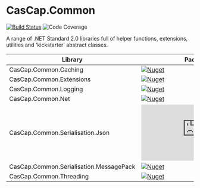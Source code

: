 # CasCap.Common


[azdo-badge]: https://dev.azure.com/f2calv/github/_apis/build/status/f2calv.CasCap.Common?branchName=master
[azdo-url]: https://dev.azure.com/f2calv/github/_build/latest?definitionId=6&branchName=master
[azdo-coverage-url]: https://img.shields.io/azure-devops/coverage/f2calv/github/6

[CasCap.Common.Caching-badge]: https://img.shields.io/nuget/v/CasCap.Common.Caching?color=blue
[CasCap.Common.Caching-url]: https://nuget.org/packages/CasCap.Common.Caching
[CasCap.Common.Extensions-badge]: https://img.shields.io/nuget/v/CasCap.Common.Extensions?color=blue
[CasCap.Common.Extensions-url]: https://nuget.org/packages/CasCap.Common.Extensions
[CasCap.Common.Logging-badge]: https://img.shields.io/nuget/v/CasCap.Common.Logging?color=blue
[CasCap.Common.Logging-url]: https://nuget.org/packages/CasCap.Common.Logging
[CasCap.Common.Net-badge]: https://img.shields.io/nuget/v/CasCap.Common.Net?color=blue
[CasCap.Common.Net-url]: https://nuget.org/packages/CasCap.Common.Net
[CasCap.Common.Serialisation.Json-badge]: https://img.shields.io/nuget/v/CasCap.Common.Serialisation.Json?color=blue
[CasCap.Common.Serialisation.Json-url]: https://nuget.org/packages/CasCap.Common.Serialisation.Json
[CasCap.Common.Serialisation.MessagePack-badge]: https://img.shields.io/nuget/v/CasCap.Common.Serialisation.MessagePack?color=blue
[CasCap.Common.Serialisation.MessagePack-url]: https://nuget.org/packages/CasCap.Common.Serialisation.MessagePack
[CasCap.Common.Threading-badge]: https://img.shields.io/nuget/v/CasCap.Threading.Net?color=blue
[CasCap.Common.Threading-url]: https://nuget.org/packages/CasCap.Threading.Net

[![Build Status][azdo-badge]][azdo-url] ![Code Coverage][azdo-coverage-url]

A range of .NET Standard 2.0 libraries full of helper functions, extensions, utilities and 'kickstarter' abstract classes.

|Library|Package|
|-|-|
|CasCap.Common.Caching|[![Nuget][CasCap.Common.Caching-badge]][CasCap.Common.Caching-url]|
|CasCap.Common.Extensions|[![Nuget][CasCap.Common.Extensions-badge]][CasCap.Common.Extensions-url]|
|CasCap.Common.Logging|[![Nuget][CasCap.Common.Logging-badge]][CasCap.Common.Logging-url]|
|CasCap.Common.Net|[![Nuget][CasCap.Common.Net-badge]][CasCap.Common.Net-url]|
|CasCap.Common.Serialisation.Json|[![Nuget][CasCap.Common.Serialisation.Json-badge]][CasCap.Common.Serialisation.Json-url]|
|CasCap.Common.Serialisation.MessagePack|[![Nuget][CasCap.Common.Serialisation.MessagePack-badge]][CasCap.Common.Serialisation.MessagePack-url]|
|CasCap.Common.Threading|[![Nuget][CasCap.Common.Threading-badge]][CasCap.Common.Threading-url]|